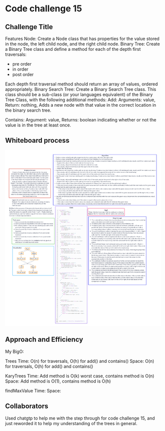 # Code challenge 15

## Challenge Title

Features
Node: Create a Node class that has properties for the value stored in the node, the left child node, and the right child node.
Binary Tree: Create a Binary Tree class and define a method for each of the depth first traversals:

- pre order
- in order
- post order

Each depth first traversal method should return an array of values, ordered appropriately.
Binary Search Tree: Create a Binary Search Tree class. This class should be a sub-class (or your languages equivalent) of the Binary Tree Class, with the following additional methods:
Add: Arguments: value, Return: nothing, Adds a new node with that value in the correct location in the binary search tree.

Contains: Argument: value, Returns: boolean indicating whether or not the value is in the tree at least once.

## Whiteboard process

![Code challenge 15](../whiteboard-images/whiteboard15.png)

## Approach and Efficiency

My BigO:

Trees
Time: O(n) for traversals, O(h) for add() and contains()
Space: O(n) for traversals, O(h) for add() and contains()

KaryTrees
Time: Add method is O(k) worst case, contains method is O(n)
Space: Add method is O(1), contains method is O(h)

findMaxValue
Time:
Space:

## Collaborators

Used chatgtp to help me with the step through for code challenge 15, and just reworded it to help my understanding of the trees in general.
